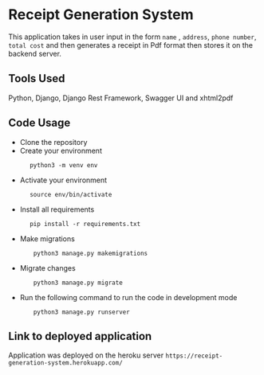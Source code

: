 # Receipt Generation System

This application takes in user input in the form `name` , `address`, `phone number`, `total cost` and then generates a receipt in Pdf format then stores it on the backend server.

## Tools Used
Python, Django, Django Rest Framework, Swagger UI and xhtml2pdf

## Code Usage
- Clone the repository
- Create your environment 
 ```shell
       python3 -m venv env
 ```
 - Activate your environment 
 ```shell
       source env/bin/activate
 ```
 - Install all requirements
 ```shell
       pip install -r requirements.txt
 ```
 - Make migrations
```shell
       python3 manage.py makemigrations
 ```
 - Migrate changes
```shell
       python3 manage.py migrate
 ```
 - Run the following command to run the code in development mode
```shell
       python3 manage.py runserver
 ```

 ## Link to deployed application
Application was deployed on the heroku server
`https://receipt-generation-system.herokuapp.com/`
